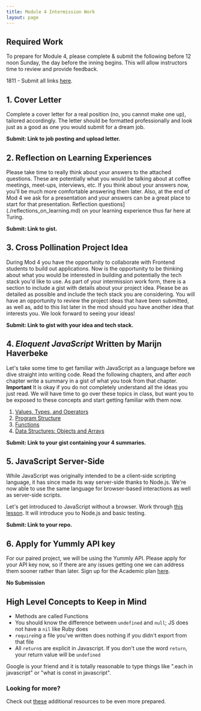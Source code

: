 ```yaml
---
title: Module 4 Intermission Work
layout: page
---
```


## Required Work

To prepare for Module 4, please complete & submit the following before 12 noon Sunday, the day before the inning begins. This will allow instructors time to review and provide feedback.

1811 - Submit all links [here](https://goo.gl/forms/UpAhJDBWEwu3yR0Z2).

## 1. Cover Letter

Complete a cover letter for a real position (no, you cannot make one up), tailored accordingly. The letter should be formatted professionally and look just as a good as one you would submit for a dream job.

**Submit: Link to job posting and upload letter.**

## 2. Reflection on Learning Experiences

Please take time to really think about your answers to the attached questions. These are potentially what you would be talking about at coffee meetings, meet-ups, interviews, etc. If you think about your answers now, you'll be much more comfortable answering them later. Also, at the end of Mod 4 we ask for a presentation and your answers can be a great place to start for that presentation.
Reflection questions](./reflections_on_learning.md) on your learning experience thus far here at Turing.

**Submit: Link to gist.**

## 3. Cross Pollination Project Idea

During Mod 4 you have the opportunity to collaborate with Frontend students to build out applications. Now is the opportunity to be thinking about what you would be interested in building and potentially the tech stack you'd like to use. As part of your intermission work form, there is a section to include a gist with details about your project idea. Please be as detailed as possible and include the tech stack you are considering. You will have an opportunity to review the project ideas that have been submitted, as well as, add to this list later in the mod should you have another idea that interests you. We look forward to seeing your ideas!

**Submit: Link to gist with your idea and tech stack.**

## 4. _Eloquent JavaScript_ Written by Marijn Haverbeke

Let's take some time to get familiar with JavaScript as a language before we dive straight into writing code.
Read the following chapters, and after _each_ chapter write a summary in a gist of what you took from that chapter.
__Important__ It is okay if you do not completely understand all the ideas you just read. We will have time to go over these topics in class, but want you to be exposed to these concepts and start getting familiar with them now.

  1. [Values, Types, and Operators](https://eloquentjavascript.net/01_values.html)
  2. [Program Structure](https://eloquentjavascript.net/02_program_structure.html)
  3. [Functions](https://eloquentjavascript.net/03_functions.html)
  4. [Data Structures: Objects and Arrays](https://eloquentjavascript.net/04_data.html)

**Submit: Link to your gist containing your 4 summaries.**

## 5. JavaScript Server-Side

While JavaScript was originally intended to be a client-side scripting language, it has since made its way server-side thanks to Node.js. We're now able to use the same language for browser-based interactions as well as server-side scripts.

Let's get introduced to JavaScript without a browser. Work through [this lesson](http://backend.turing.io/module4/lessons/javascript_without_a_browser). It will introduce you to Node.js and basic testing.

**Submit: Link to your repo.**

## 6. Apply for Yummly API key

For our paired project, we will be using the Yummly API. Please apply for your API key now, so if there are any issues getting one we can address them sooner rather than later. Sign up for the Academic plan [here](https://developer.yummly.com/#plans).

**No Submission**

## High Level Concepts to Keep in Mind
  -   Methods are called Functions
  -   You should know the difference between `undefined` and `null`; JS does not have a `nil` like Ruby does
  -   `require`ing a file you've written does nothing if you didn't export from that file
  -   All `return`s are explicit in Javascript. If you don't use the word `return`, your return value will be `undefined`

Google is your friend and it is totally reasonable to type things like ".each in javascript" or "what is const in javascript".

### Looking for more?

Check out [these](./additional_resources.md) additional resources to be even more prepared.
